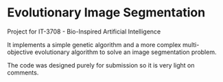 # Evolutionary Image Segmentation
Project for IT-3708 - Bio-Inspired Artificial Intelligence

It implements a simple genetic algorithm and a more complex multi-objective evolutionary algorithm to solve an image segmentation problem.

The code was designed purely for submission so it is very light on comments.
